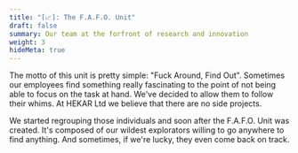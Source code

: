 ```yaml
---
title: "[📈]: The F.A.F.O. Unit"
draft: false
summary: Our team at the forfront of research and innovation
weight: 3
hideMeta: true
---
```


The motto of this unit is pretty simple: "Fuck Around, Find Out". Sometimes our
employees find something really fascinating to the point of not being able to
focus on the task at hand. We've decided to allow them to follow their whims.
At HEKAR Ltd we believe that there are no side projects.

We started regrouping those individuals and soon after the F.A.F.O. Unit was created.
It's composed of our wildest explorators willing to go anywhere to find anything.
And sometimes, if we're lucky, they even come back on track.
